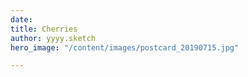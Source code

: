 ```yaml
---
date: 
title: Cherries
author: yyyy.sketch
hero_image: "/content/images/postcard_20190715.jpg"

---
```

